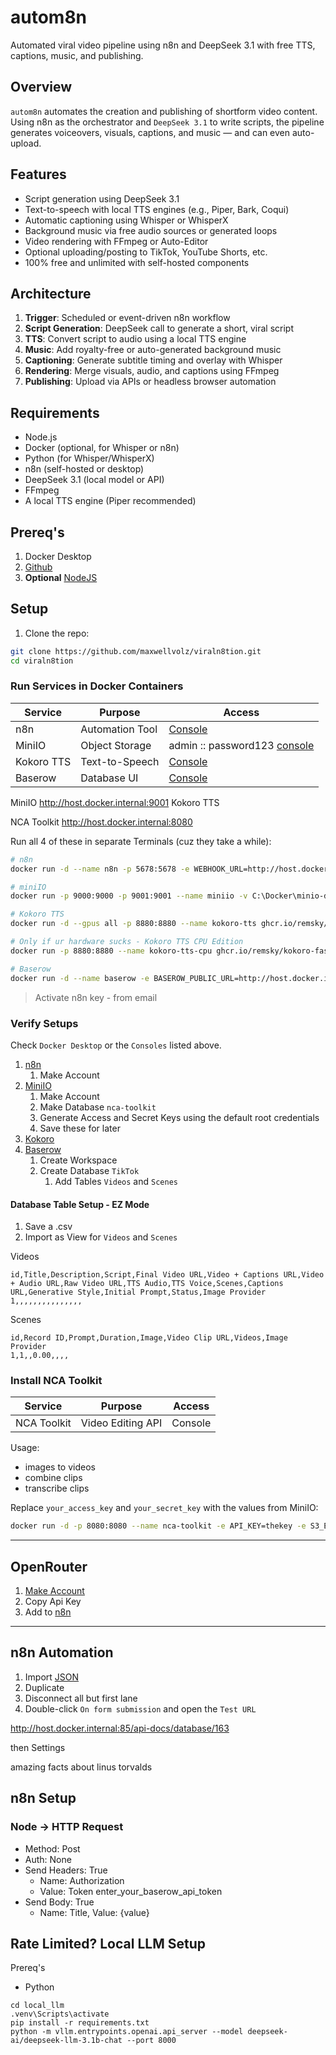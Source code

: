 # autom8n

Automated viral video pipeline using n8n and DeepSeek 3.1 with free TTS, captions, music, and publishing.

## Overview

`autom8n` automates the creation and publishing of shortform video content. Using n8n as the orchestrator and `DeepSeek 3.1` to write scripts, the pipeline generates voiceovers, visuals, captions, and music — and can even auto-upload.

## Features

- Script generation using DeepSeek 3.1
- Text-to-speech with local TTS engines (e.g., Piper, Bark, Coqui)
- Automatic captioning using Whisper or WhisperX
- Background music via free audio sources or generated loops
- Video rendering with FFmpeg or Auto-Editor
- Optional uploading/posting to TikTok, YouTube Shorts, etc.
- 100% free and unlimited with self-hosted components

## Architecture

1. **Trigger**: Scheduled or event-driven n8n workflow
2. **Script Generation**: DeepSeek call to generate a short, viral script
3. **TTS**: Convert script to audio using a local TTS engine
4. **Music**: Add royalty-free or auto-generated background music
5. **Captioning**: Generate subtitle timing and overlay with Whisper
6. **Rendering**: Merge visuals, audio, and captions using FFmpeg
7. **Publishing**: Upload via APIs or headless browser automation

## Requirements

- Node.js
- Docker (optional, for Whisper or n8n)
- Python (for Whisper/WhisperX)
- n8n (self-hosted or desktop)
- DeepSeek 3.1 (local model or API)
- FFmpeg
- A local TTS engine (Piper recommended)

## Prereq's

1. Docker Desktop
2. [Github](https://github.com/apps/desktop)
3. **Optional** [NodeJS](https://nodejs.org/en/download) 

## Setup

1. Clone the repo:

```bash
git clone https://github.com/maxwellvolz/viraln8tion.git
cd viraln8tion
```

### Run Services in Docker Containers

| Service    | Purpose         | Access                                                |
| ---------- | --------------- | ----------------------------------------------------- |
| n8n        | Automation Tool | [Console](http://localhost:5678/setup)                |
| MiniIO     | Object Storage  | admin :: password123 [console](http://localhost:9001) |
| Kokoro TTS | Text-to-Speech  | [Console](http://localhost:8880/web)                  |
| Baserow    | Database UI     | [Console](http://host.docker.internal:85)             |

MiniIO
http://host.docker.internal:9001
Kokoro TTS

NCA Toolkit
http://host.docker.internal:8080


Run all 4 of these in separate Terminals (cuz they take a while):

```sh
# n8n
docker run -d --name n8n -p 5678:5678 -e WEBHOOK_URL=http://host.docker.internal:5678 -e N8N_DEFAULT_BINARY_DATA_MODE=filesystem -v C:\Docker\n8n-data:/home/node/.n8n docker.n8n.io/n8nio/n8n

# miniIO
docker run -p 9000:9000 -p 9001:9001 --name miniio -v C:\Docker\minio-data:/data -e MINIO_ROOT_USER=admin -e MINIO_ROOT_PASSWORD=password123 quay.io/minio/minio:RELEASE.2025-04-22T22-12-26Z server /data --console-address ":9001"

# Kokoro TTS
docker run -d --gpus all -p 8880:8880 --name kokoro-tts ghcr.io/remsky/kokoro-fastapi-gpu:v0.2.2

# Only if ur hardware sucks - Kokoro TTS CPU Edition
docker run -p 8880:8880 --name kokoro-tts-cpu ghcr.io/remsky/kokoro-fastapi-cpu:v0.2.2

# Baserow
docker run -d --name baserow -e BASEROW_PUBLIC_URL=http://host.docker.internal:85 -v C:\Docker\baserow-data:/baserow/data -p 85:80 -p 443:443 --restart unless-stopped --shm-size=256mb baserow/baserow:1.32.5
```

> Activate n8n key - from email


### Verify Setups

Check `Docker Desktop` or the `Consoles` listed above.

1. [n8n](http://localhost:5678)
   1. Make Account
2. [MiniIO](http://localhost:9001/browser)
   1. Make Account
   2. Make Database `nca-toolkit`
   3. Generate Access and Secret Keys using the default root credentials
   4. Save these for later
3. [Kokoro](http://localhost:8880/web)
4. [Baserow](http://host.docker.internal:85/)
   1. Create Workspace
   2. Create Database `TikTok`
      1. Add Tables `Videos` and `Scenes`

#### Database Table Setup - EZ Mode

1. Save a .csv
2. Import as View for `Videos` and `Scenes`

Videos
```csv
id,Title,Description,Script,Final Video URL,Video + Captions URL,Video + Audio URL,Raw Video URL,TTS Audio,TTS Voice,Scenes,Captions URL,Generative Style,Initial Prompt,Status,Image Provider
1,,,,,,,,,,,,,,,
```

Scenes
```csv
id,Record ID,Prompt,Duration,Image,Video Clip URL,Videos,Image Provider
1,1,,0.00,,,,
```

### Install NCA Toolkit

| Service     | Purpose           | Access  |
| ----------- | ----------------- | ------- |
| NCA Toolkit | Video Editing API | Console |

Usage:
- images to videos
- combine clips
- transcribe clips

Replace `your_access_key` and `your_secret_key` with the values from MiniIO:

```sh
docker run -d -p 8080:8080 --name nca-toolkit -e API_KEY=thekey -e S3_ENDPOINT_URL=http://host.docker.internal:9000 -e S3_ACCESS_KEY=your_access_key -e S3_SECRET_KEY=your_secret_key -e S3_BUCKET_NAME=nca-toolkit -e S3_REGION=None stephengpope/no-code-architects-toolkit:latest
```

---

## OpenRouter 

1. [Make Account](https://openrouter.ai/)
2. Copy Api Key
3. Add to [n8n](http://localhost:5678/home/credentials)


---

## n8n Automation

1. Import [JSON](https://drive.google.com/file/d/1EGCWHhfXQ_k4krF29rFgktrdzOwvqPY7)
2. Duplicate
3. Disconnect all but first lane
4. Double-click `On form submission` and open the `Test URL`


http://host.docker.internal:85/api-docs/database/163

then Settings

amazing facts about linus torvalds


## n8n Setup

### Node -> HTTP Request

- Method: Post
- Auth: None
- Send Headers: True
  - Name: Authorization
  - Value: Token enter_your_baserow_api_token
- Send Body: True
  - Name: Title, Value: {value}


## Rate Limited? Local LLM Setup

Prereq's

- Python


```
cd local_llm
.venv\Scripts\activate
pip install -r requirements.txt
python -m vllm.entrypoints.openai.api_server --model deepseek-ai/deepseek-llm-3.1b-chat --port 8000